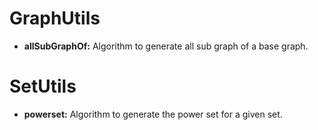 # GraphUtils

* __allSubGraphOf:__ Algorithm to generate all sub graph of a base graph.

# SetUtils

* __powerset:__ Algorithm to generate the power set for a given set.

